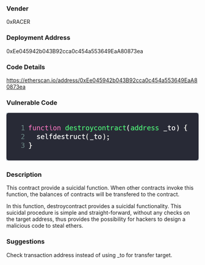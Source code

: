 ### Vender

0xRACER

### Deployment Address

0xEe045942b043B92cca0c454a553649EaA80873ea

### Code Details

<https://etherscan.io/address/0xEe045942b043B92cca0c454a553649EaA80873ea>

### Vulnerable Code

![carbon2](./pic/carbon3.png)

### Description

This contract provide a suicidal function. When other contracts invoke this function, the balances of contracts will be transfered to the contract. 

In this function, destroycontract provides a suicidal functionality. This suicidal procedure is simple and straight-forward, without any checks on the target address, thus provides the possibility for hackers to design a malicious code to steal ethers.

### Suggestions

Check transaction address instead of using _to for transfer target.